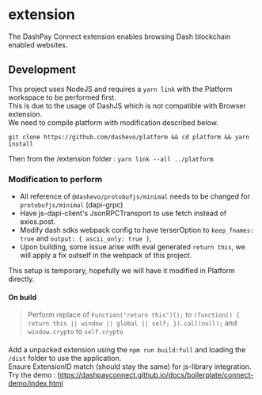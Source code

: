 # extension
The DashPay Connect extension enables browsing Dash blockchain enabled websites.

## Development

This project uses NodeJS and requires a `yarn link` with the Platform workspace to be performed first.   
This is due to the usage of DashJS which is not compatible with Browser extension.  
We need to compile platform with modification described below. 

`git clone https://github.com/dashevo/platform && cd platform && yarn install` 

Then from the /extension folder : `yarn link --all ../platform`

### Modification to perform 

- All reference of `@dashevo/protobufjs/minimal` needs to be changed for `protobufjs/minimal` (dapi-grpc)
- Have js-dapi-client's JsonRPCTransport to use fetch instead of axios.post.
- Modify dash sdks webpack config to have terserOption to `keep_fnames: true` and `output: { ascii_only: true }`,
- Upon building, some issue arise with eval generated `return this`, we will apply a fix outself in the webpack of this project.  

This setup is temporary, hopefully we will have it modified in Platform directly.  

#### On build
> Perform replace of `Function("return this")();` to `(function() { return this || window || global || self; }).call(null);`
> and `window.crypto` to `self.crypto`


#### 

Add a unpacked extension using the `npm run build:full` and loading the `/dist` folder to use the application.   
Ensure ExtensionID match (should stay the same) for js-library integration.   
Try the demo : https://dashpayconnect.github.io/docs/boilerplate/connect-demo/index.html
